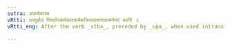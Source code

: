 ```yaml
---
sutra: अकर्मकाच्च
vRtti: उपपूर्वात् तिष्ठतेरकर्मकादकर्मकक्रियावचनादात्मनेपदं भवति ॥
vRtti_eng: After the verb _stha_, preceded by _upa_, when used intransitively, the _Atmanepada_ affix is used.

---
```

